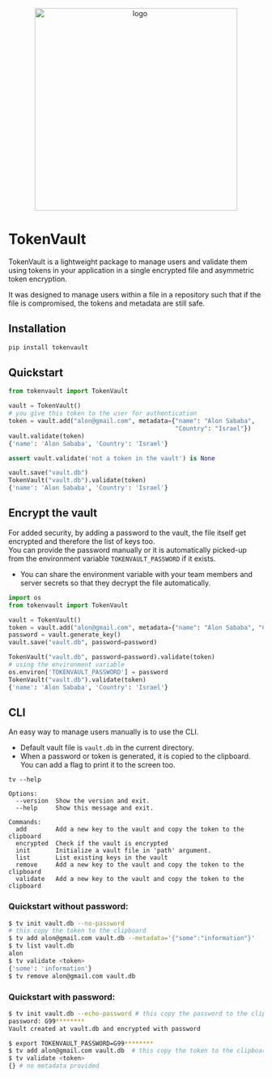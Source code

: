 <p align="center">
   <img src="docs/images/logo.png" alt="logo" width="400" />
</p>

# TokenVault

TokenVault is a lightweight package to manage users and validate them using tokens in your application in a single
encrypted file and asymmetric token encryption.

It was designed to manage users within a file in a repository such that if the file is compromised, the tokens and
metadata are still safe.

## Installation

```bash
pip install tokenvault
```

## Quickstart

```python
from tokenvault import TokenVault

vault = TokenVault()
# you give this token to the user for authentication
token = vault.add("alon@gmail.com", metadata={"name": "Alon Sababa", 
                                              "Country": "Israel"})
vault.validate(token)
{'name': 'Alon Sababa', 'Country': 'Israel'}

assert vault.validate('not a token in the vault') is None

vault.save("vault.db")
TokenVault("vault.db").validate(token)
{'name': 'Alon Sababa', 'Country': 'Israel'}
```

## Encrypt the vault

For added security, by adding a password to the vault, the file itself get encrypted and therefore the list of keys
too.   
You can provide the password manually or it is automatically picked-up from the environment
variable `TOKENVAULT_PASSWORD` if it exists.

* You can share the environment variable with your team members and server secrets so that they decrypt the file
  automatically.

```python
import os
from tokenvault import TokenVault

vault = TokenVault()
token = vault.add("alon@gmail.com", metadata={"name": "Alon Sababa", "Country": "Israel"})
password = vault.generate_key()
vault.save("vault.db", password=password)

TokenVault("vault.db", password=password).validate(token)
# using the environment variable
os.environ['TOKENVAULT_PASSWORD'] = password
TokenVault("vault.db").validate(token)
{'name': 'Alon Sababa', 'Country': 'Israel'}
```

## CLI

An easy way to manage users manually is to use the CLI.

* Default vault file is `vault.db` in the current directory.
* When a password or token is generated, it is copied to the clipboard. You can add a flag to print it to the screen
  too.

```
tv --help

Options:
  --version  Show the version and exit.
  --help     Show this message and exit.

Commands:
  add        Add a new key to the vault and copy the token to the clipboard
  encrypted  Check if the vault is encrypted
  init       Initialize a vault file in 'path' argument.
  list       List existing keys in the vault
  remove     Add a new key to the vault and copy the token to the clipboard
  validate   Add a new key to the vault and copy the token to the clipboard

```

### Quickstart without password:

```bash
$ tv init vault.db --no-password 
# this copy the token to the clipboard
$ tv add alon@gmail.com vault.db --metadata='{"some":"information"}' 
$ tv list vault.db
alon
$ tv validate <token>
{'some': 'information'}
$ tv remove alon@gmail.com vault.db
```

### Quickstart with password:

```bash
$ tv init vault.db --echo-password # this copy the password to the clipboard
password: G99********
Vault created at vault.db and encrypted with password

$ export TOKENVAULT_PASSWORD=G99********
$ tv add alon@gmail.com vault.db  # this copy the token to the clipboard
$ tv validate <token>
{} # no metadata provided
```